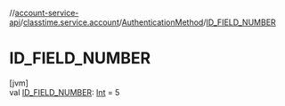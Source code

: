 //[account-service-api](../../../index.md)/[classtime.service.account](../index.md)/[AuthenticationMethod](index.md)/[ID_FIELD_NUMBER](-i-d_-f-i-e-l-d_-n-u-m-b-e-r.md)

# ID_FIELD_NUMBER

[jvm]\
val [ID_FIELD_NUMBER](-i-d_-f-i-e-l-d_-n-u-m-b-e-r.md): [Int](https://kotlinlang.org/api/latest/jvm/stdlib/kotlin/-int/index.html) = 5
